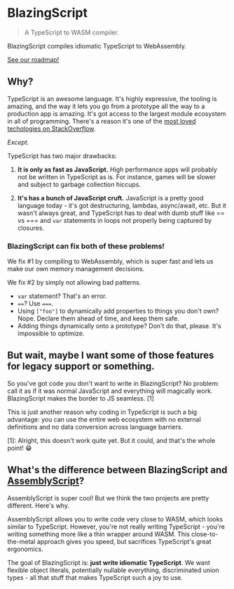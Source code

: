 # BlazingScript
> A TypeScript to WASM compiler.

BlazingScript compiles idiomatic TypeScript to WebAssembly. 

[See our roadmap!](/ROADMAP.md)

## Why?

TypeScript is an awesome language. It's highly expressive, the tooling is amazing, and the way it lets you go from a prototype all the way to a production app is amazing. It's got access to the largest module ecosystem in all of programming. There's a reason it's one of the [most loved techologies on StackOverflow](https://insights.stackoverflow.com/survey/2018/). 

*Except.*

TypeScript has two major drawbacks:

1. **It is only as fast as JavaScript.** High performance apps will probably not be written in TypeScript as is. For instance, games will be slower and subject to garbage collection hiccups.

2. **It's has a bunch of JavaScript cruft.** JavaScript is a pretty good language today - it's got destructuring, lambdas, async/await, etc. But it wasn't always great, and TypeScript has to deal with dumb stuff like == vs === and `var` statements in loops not properly being captured by closures. 

### BlazingScript can fix both of these problems!

We fix #1 by compiling to WebAssembly, which is super fast and lets us make our own memory management decisions.

We fix #2 by simply not allowing bad patterns.

* `var` statement? That's an error.
* `==`? Use `===`.
* Using `["foo"]` to dynamically add properties to things you don't own? Nope. Declare them ahead of time, and keep them safe.
* Adding things dynamically onto a prototype? Don't do that, please. It's impossible to optimize.

## But wait, maybe I want some of those features for legacy support or something.

So you've got code you don't want to write in BlazingScript? No problem: call it as if it was normal JavaScript and everything will magically work. BlazingScript makes the border to JS seamless. [1] 

This is just another reason why coding in TypeScript is such a big advantage: you can use the entire web ecosystem with no external definitions and no data conversion across language barriers. 

[1]: Alright, this doesn't work quite yet. But it could, and that's the whole point! :grin: 

## What's the difference between BlazingScript and [AssemblyScript](https://github.com/AssemblyScript/assemblyscript)? 

AssemblyScript is super cool! But we think the two projects are pretty different. Here's why.

AssemblyScript allows you to write code very close to WASM, which looks similar to TypeScript. However, you're not really writing TypeScript - you're writing something more like a thin wrapper around WASM. This close-to-the-metal approach gives you speed, but sacrifices TypeScript's great ergonomics. 

The goal of BlazingScript is: **just write idiomatic TypeScript**. We want flexible object literals, potentially nullable everything, discriminated union types - all that stuff that makes TypeScript such a joy to use. 
